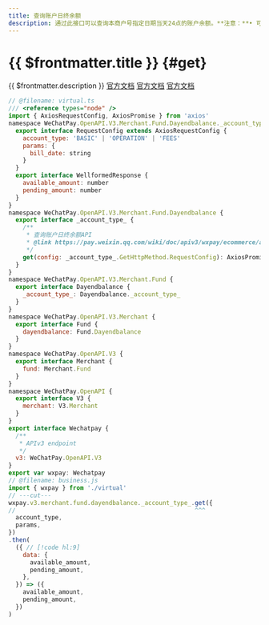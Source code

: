 ```yaml
---
title: 查询账户日终余额
description: 通过此接口可以查询本商户号指定日期当天24点的账户余额。**注意：**• 可查询90天内的日终余额。
---
```


# {{ $frontmatter.title }} {#get}

{{ $frontmatter.description }} [官方文档](https://pay.weixin.qq.com/wiki/doc/apiv3/wxpay/ecommerce/amount/chapter3_4.shtml) [官方文档](https://pay.weixin.qq.com/wiki/doc/apiv3_partner/Offline/apis/chapter4_1_21.shtml) [官方文档](https://pay.weixin.qq.com/wiki/doc/apiv3/wxpay/ecommerce/amount/chapter3_4.shtml)

```js twoslash
// @filename: virtual.ts
/// <reference types="node" />
import { AxiosRequestConfig, AxiosPromise } from 'axios'
namespace WeChatPay.OpenAPI.V3.Merchant.Fund.Dayendbalance._account_type_.GetHttpMethod {
  export interface RequestConfig extends AxiosRequestConfig {
    account_type: 'BASIC' | 'OPERATION' | 'FEES'
    params: {
      bill_date: string
    }
  }
  export interface WellformedResponse {
    available_amount: number
    pending_amount: number
  }
}
namespace WeChatPay.OpenAPI.V3.Merchant.Fund.Dayendbalance {
  export interface _account_type_ {
    /**
     * 查询账户日终余额API
     * @link https://pay.weixin.qq.com/wiki/doc/apiv3/wxpay/ecommerce/amount/chapter3_4.shtml
     */
    get(config: _account_type_.GetHttpMethod.RequestConfig): AxiosPromise<_account_type_.GetHttpMethod.WellformedResponse>
  }
}
namespace WeChatPay.OpenAPI.V3.Merchant.Fund {
  export interface Dayendbalance {
    _account_type_: Dayendbalance._account_type_
  }
}
namespace WeChatPay.OpenAPI.V3.Merchant {
  export interface Fund {
    dayendbalance: Fund.Dayendbalance
  }
}
namespace WeChatPay.OpenAPI.V3 {
  export interface Merchant {
    fund: Merchant.Fund
  }
}
namespace WeChatPay.OpenAPI {
  export interface V3 {
    merchant: V3.Merchant
  }
}
export interface Wechatpay {
  /**
   * APIv3 endpoint
   */
  v3: WeChatPay.OpenAPI.V3
}
export var wxpay: Wechatpay
// @filename: business.js
import { wxpay } from './virtual'
// ---cut---
wxpay.v3.merchant.fund.dayendbalance._account_type_.get({
//                                                  ^^^
  account_type,
  params,
})
.then(
  ({ // [!code hl:9]
    data: {
      available_amount,
      pending_amount,
    },
  }) => ({
    available_amount,
    pending_amount,
  })
)
```
